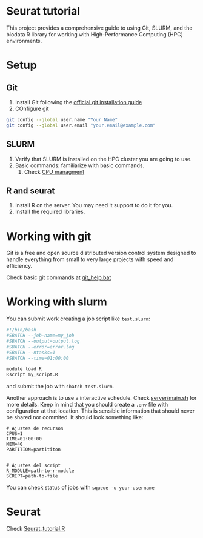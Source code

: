 # Seurat tutorial
This project provides a comprehensive guide to using Git, SLURM, 
and the biodata R library for working with High-Performance Computing (HPC) environments.

# Setup
## Git
1. Install Git following the [official git installation guide](https://git-scm.com/book/en/v2/Getting-Started-Installing-Git)
2. COnfigure git
```bash
git config --global user.name "Your Name"
git config --global user.email "your.email@example.com"
```

## SLURM
1. Verify that SLURM is installed on the HPC cluster you are going to use.
2. Basic commands: familiarize with basic commands.
   1. Check [CPU managment](https://slurm.schedmd.com/cpu_management.html)

## R and seurat
1. Install R on the server. You may need it support to do it for you.
2. Install the required libraries.

# Working with git
 Git is a free and open source distributed version control system designed to handle everything from small to very large projects with speed and efficiency.

 Check basic git commands at [git_help.bat](git_help.bat)

 # Working with slurm
 You can submit work creating a job script like `test.slurm`:
 ```bash
 #!/bin/bash
#SBATCH --job-name=my_job
#SBATCH --output=output.log
#SBATCH --error=error.log
#SBATCH --ntasks=1
#SBATCH --time=01:00:00

module load R
Rscript my_script.R
```
and submit the job with `sbatch test.slurm`.


Another approach is to use a interactive schedule. Check [server/main.sh](server/main.sh) for more details. Keep in mind that you should create a `.env` file with configuration at that location. This is sensible information that should never be shared nor commited. It should look something like:
```
# Ajustes de recursos
CPUS=1
TIME=01:00:00
MEM=4G
PARTITION=partititon


# Ajustes del script
R_MODULE=path-to-r-module
SCRIPT=path-to-file
```

You can check status of jobs with `squeue -u your-username`

# Seurat
Check [Seurat_tutorial.R](Seurat_tutorial.R)

